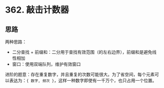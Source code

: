 # 362. 敲击计数器

## 思路

两种思路：

- 二分查找 + 前缀和：二分用于查找有效范围（的左右边界），前缀和是避免线性相加
- 窗口：使用双端队列，维护有效窗口

进阶的题意：存在重复数字，并且重复的次数可能很大。为了省空间，每个元素可以表达为：`{ 数字, 频次 }`，这样一种数字即使有一千万个，也只占用一个位置。
